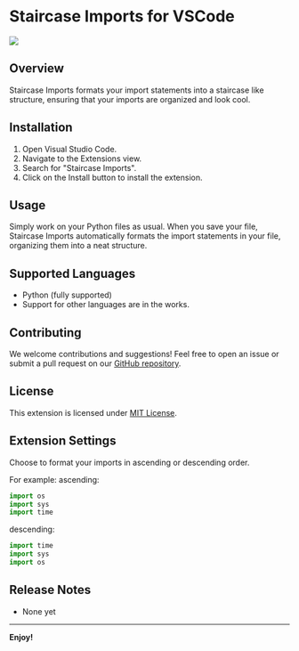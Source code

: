 # Staircase Imports for VSCode

<img src="https://pouch.jumpshare.com/preview/9iNKpqDrn9hE0JOHUH5nfvJgwPhndRtNbc4ixtzdV95D8-Is3FrNHtG1eVCg4HazXOSUTfIV_KwfWbk9rQSn0AQnOqqglmPbJfN43mFezz8">

## Overview
Staircase Imports formats your import statements into a staircase like structure, ensuring that your imports are organized and look cool.

## Installation
1. Open Visual Studio Code.
2. Navigate to the Extensions view.
3. Search for "Staircase Imports".
4. Click on the Install button to install the extension.

## Usage
Simply work on your Python files as usual. When you save your file, Staircase Imports automatically formats the import statements in your file, organizing them into a neat structure.

## Supported Languages
- Python (fully supported)
- Support for other languages are in the works.

## Contributing
We welcome contributions and suggestions! Feel free to open an issue or submit a pull request on our [GitHub repository](https://github.com/MyPingO/staircase-imports).

## License
This extension is licensed under [MIT License](LICENSE).

## Extension Settings
Choose to format your imports in ascending or descending order.

For example:
ascending:
```python
import os
import sys
import time
```

descending:
```python
import time
import sys
import os
```


## Release Notes
- None yet

---


**Enjoy!**
